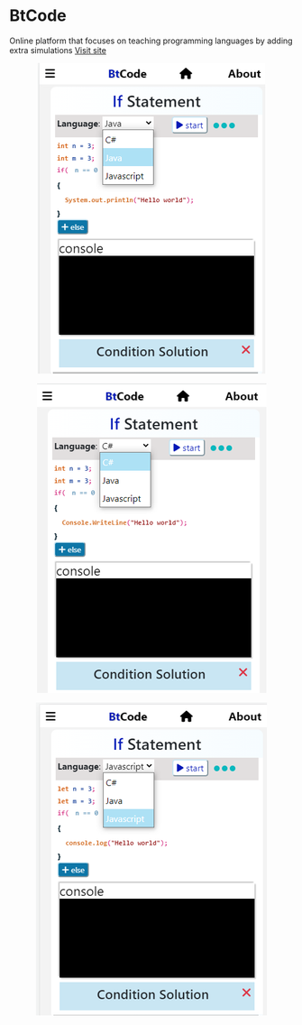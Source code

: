 # BtCode
Online platform that focuses on teaching programming languages by adding extra simulations
<a href="https://siyabongahenry.github.io/BtCode/">Visit site</a>
<p align="center">
<img src="https://github.com/Siyabongahenry/Project-Images/blob/main/BtCode/img1.png"/>
</p>
<p align="center">
<img src="https://github.com/Siyabongahenry/Project-Images/blob/main/BtCode/img2.png"/>
</p>
<p align="center">
<img src="https://github.com/Siyabongahenry/Project-Images/blob/main/BtCode/img3.png"/>
</p>
